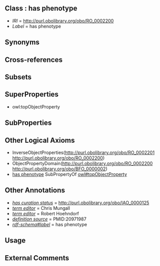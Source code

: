 
## Class : has phenotype

 * *IRI* = http://purl.obolibrary.org/obo/RO_0002200
 * *Label* = has phenotype

## Synonyms


## Cross-references


## Subsets


## SuperProperties

 * owl:topObjectProperty

## SubProperties


## Other Logical Axioms

 * InverseObjectProperties(<http://purl.obolibrary.org/obo/RO_0002201> <http://purl.obolibrary.org/obo/RO_0002200>)
 * ObjectPropertyDomain(<http://purl.obolibrary.org/obo/RO_0002200> <http://purl.obolibrary.org/obo/BFO_0000002>)
 * [has phenotype](../../RO/00/RO_0002200.md) SubPropertyOf [owl#topObjectProperty](../../ty/owl#topObjectProperty.md)

## Other Annotations

 * *[has curation status](../../IAO/14/IAO_0000114.md)* = http://purl.obolibrary.org/obo/IAO_0000125
 * *[term editor](../../IAO/17/IAO_0000117.md)* = Chris Mungall
 * *[term editor](../../IAO/17/IAO_0000117.md)* = Robert Hoehndorf
 * *[definition source](../../IAO/19/IAO_0000119.md)* = PMID:20971987
 * *[rdf-schema#label](../../el/rdf-schema#label.md)* = has phenotype

## Usage


## External Comments

